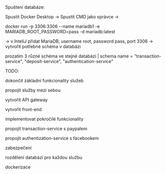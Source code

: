 Spuštení databáze:

Spustit Docker Desktop -> Spustit CMD jako správce ->

docker run -p 3306:3306 --name mariadb1 -e MARIADB_ROOT_PASSWORD=pass -d mariadb:latest

-> v InteliJ přidat MariaDB, username root, password pass, port 3306 -> vytvořit potřebné schéma v databázi

prozatím 3 různé schéma ve stejné databázi | schema name = "transaction-service", "deposit-service", "authentication-service"

TODO:

dokončit základní funkcionality služeb

propojit služby mezi sebou

vytvořit API gateway

vytvořit front-end

implementovat pokročilé funkcionality

propojit transaction-service s paypalem

propojit authentization-service s facebookem

zabezpečení

rozdělení databází pro každou službu

dockerizace
